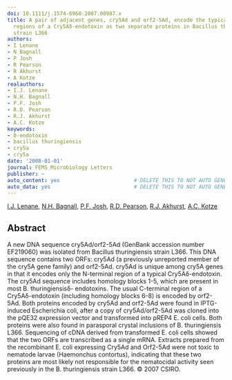 ```yaml
---
doi: 10.1111/j.1574-6968.2007.00987.x
title: A pair of adjacent genes, cry5Ad and orf2-5Ad, encode the typical N- and C-terminal
  regions of a Cry5Aδ-endotoxin as two separate proteins in Bacillus thuringiensis
  strain L366
authors:
- I Lenane
- N Bagnall
- P Josh
- R Pearson
- R Akhurst
- A Kotze
realauthors:
- I.J. Lenane
- N.H. Bagnall
- P.F. Josh
- R.D. Pearson
- R.J. Akhurst
- A.C. Kotze
keywords:
- δ-endotoxin
- bacillus thuringiensis
- cry5a
- cry5a
date: '2008-01-01'
journal: FEMS Microbiology Letters
publisher: ~
auto_content: yes                        # DELETE THIS TO NOT AUTO GENERATE CONTENT
auto_data: yes                           # DELETE THIS TO NOT AUTO GENERATE METADATA
---
```

[I.J. Lenane](https://www.scopus.com/authid/detail.uri?authorId=6506559458), [N.H. Bagnall](https://www.scopus.com/authid/detail.uri?authorId=9436779900), [P.F. Josh](https://www.scopus.com/authid/detail.uri?authorId=14054111200), [R.D. Pearson](https://www.scopus.com/authid/detail.uri?authorId=7401905061), [R.J. Akhurst](https://www.scopus.com/authid/detail.uri?authorId=7006564301), [A.C. Kotze](https://www.scopus.com/authid/detail.uri?authorId=7006618133)

## Abstract
A new DNA sequence cry5Ad/orf2-5Ad (GenBank accession number EF219060) was isolated from Bacillus thuringiensis strain L366. This DNA sequence contains two ORFs: cry5Ad (a previously unreported member of the cry5A gene family) and orf2-5Ad. cry5Ad is unique among cry5A genes in that it encodes only the N-terminal region of a typical Cry5Aδ-endotoxin. The cry5Ad sequence includes homology blocks 1-5, which are present in most B. thuringiensisδ- endotoxins. The usual C-terminal region of a Cry5Aδ-endotoxin (including homology blocks 6-8) is encoded by orf2-5Ad. Both proteins encoded by cry5Ad and orf2-5Ad were found in IPTG-induced Escherichia coli, after a copy of cry5Ad/orf2-5Ad was cloned into the pQE32 expression vector and transformed into pREP4 E. coli cells. Both proteins were also found in parasporal crystal inclusions of B. thuringiensis L366. Sequencing of cDNA derived from transformed E. coli cells showed that the two ORFs are transcribed as a single mRNA. Extracts prepared from the recombinant E. coli expressing Cry5Ad and Orf2-5Ad were not toxic to nematode larvae (Haemonchus contortus), indicating that these two proteins are most likely not responsible for the nematocidal activity seen previously in the B. thuringiensis strain L366. © 2007 CSIRO.
